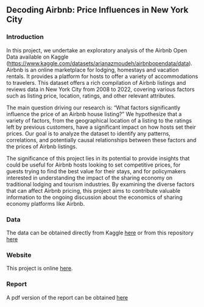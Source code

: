 
##  Decoding Airbnb: Price Influences in New York City

### Introduction

In this project, we undertake an exploratory analysis of the Airbnb Open Data available on Kaggle (https://www.kaggle.com/datasets/arianazmoudeh/airbnbopendata/data). Airbnb is an online marketplace for lodging, homestays and vacation rentals. It provides a platform for hosts to offer a variety of accommodations to travelers. This dataset offers a rich compilation of Airbnb listings and reviews data in New York City from 2008 to 2022, covering various factors such as listing price, location, ratings, and other relevant attributes.

The main question driving our research is: “What factors significantly influence the price of an Airbnb house listing?” We hypothesize that a variety of factors, from the geographical location of a listing to the ratings left by previous customers, have a significant impact on how hosts set their prices. Our goal is to analyze the dataset to identify any patterns, correlations, and potentially causal relationships between these factors and the prices of Airbnb listings.

The significance of this project lies in its potential to provide insights that could be useful for Airbnb hosts looking to set competitive prices, for guests trying to find the best value for their stays, and for policymakers interested in understanding the impact of the sharing economy on traditional lodging and tourism industries. By examining the diverse factors that can affect Airbnb pricing, this project aims to contribute valuable information to the ongoing discussion about the economics of sharing economy platforms like Airbnb.

### Data

The data can be obtained directly from Kaggle [here](https://www.kaggle.com/datasets/arianazmoudeh/airbnbopendata/data) or from this repository [here](https://github.com/jessicayanwang/Airbnb_Analysis/blob/main/Data/Airbnb_Open_Data.csv)

### Website

This project is online [here](https://jessicayanwang.github.io/Airbnb_Analysis/).

### Report

A pdf version of the report can be obtained [here](https://github.com/jessicayanwang/Airbnb_Analysis/blob/main/Report.pdf)
